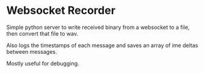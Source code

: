 # Websocket Recorder

Simple python server to write received binary from a websocket to a file, then convert that file to wav.

Also logs the timestamps of each message and saves an array of ime deltas between messages.

Mostly useful for debugging.
